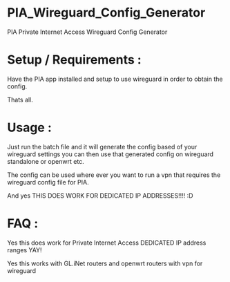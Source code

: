 # PIA_Wireguard_Config_Generator
PIA Private Internet Access Wireguard Config Generator


# Setup / Requirements :

Have the PIA app installed and setup to use wireguard in order to obtain the config.

Thats all.

# Usage :

Just run the batch file and it will generate the config based of your wireguard settings you can then use that generated config on wireguard standalone or openwrt etc.

The config can be used where ever you want to run a vpn that requires the wireguard config file for PIA.

And yes THIS DOES WORK FOR DEDICATED IP ADDRESSES!!!! :D


# FAQ :

Yes this does work for Private Internet Access DEDICATED IP address ranges YAY!

Yes this works with GL.iNet routers and openwrt routers with vpn for wireguard
